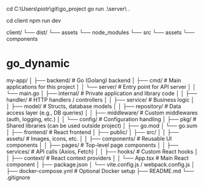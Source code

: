 cd C:\Users\piotr\git\go_project
go run .\server\ .

cd client
npm run dev

client/
      └── dist/
               └── assets
      └── node_modules
      └── src
              └── assets
              └── components


# go_dynamic

my-app/
│
├── backend/                  # Go (Golang) backend
│   ├── cmd/                  # Main applications for this project
│   │   └── server/           # Entry point for API server
│   │       └── main.go
│   ├── internal/             # Private application and library code
│   │   ├── handler/          # HTTP handlers / controllers
│   │   ├── service/          # Business logic
│   │   ├── model/            # Structs, database models
│   │   ├── repository/       # Data access layer (e.g., DB queries)
│   │   ├── middleware/       # Custom middlewares (auth, logging, etc.)
│   │   └── config/           # Configuration handling
│   ├── pkg/                  # Shared libraries (can be used outside project)
│   ├── go.mod
│   └── go.sum
│
├── frontend/                 # React frontend
│   ├── public/
│   ├── src/
│   │   ├── assets/           # Images, icons, etc.
│   │   ├── components/       # Reusable UI components
│   │   ├── pages/            # Top-level page components
│   │   ├── services/         # API calls (Axios, Fetch)
│   │   ├── hooks/            # Custom React hooks
│   │   ├── context/          # React context providers
│   │   └── App.tsx          # Main React component
│   ├── package.json
│   └── vite.config.js / webpack.config.js
│
├── docker-compose.yml       # Optional Docker setup
├── README.md
└── .gitignore
